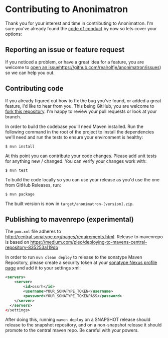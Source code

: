 # Contributing to Anonimatron

Thank you for your interest and time in contributing to Anonimatron. I'm sure you've already found the [code of conduct](CODE_OF_CONDUCT.md) by now so lets cover your options:

## Reporting an issue or feature request

If you noticed a problem, or have a great idea for a feature, you are welcome to [open an issue]()https://github.com/realrolfje/anonimatron/issues) so we can help you out.

## Contributing code

If you already figured out how to fix the bug you've found, or added a great feature, I'd like to hear from you. This being GitHub, you are welcome to [fork this repository](https://help.github.com/articles/fork-a-repo/). I'm happy to review your pull requests or look at your branch.

In order to build the codebase you'll need Maven installed. Run the following command in the root of the project to install the dependencies we'll need and run the tests to ensure your environment is healthy:

```console
$ mvn install
```

At this point you can contribute your code changes. Please add unit tests for anything new / changed. You can verify your changes work with:

```console
$ mvn test
```

To build the code locally so you can use your release as you'd use the one from GitHub Releases, run:

```console
$ mvn package
```

The built version is now in `target/anonimatron-[version].zip`.

## Publishing to mavenrepo (experimental)

The `pom.xml` file adheres to http://central.sonatype.org/pages/requirements.html. Release to mavenrepo is based on https://medium.com/pleo/deploying-to-mavens-central-repository-835253a119db

In order to run `mvn clean deploy` to release to the sonatype Maven Repository, please create a security token at your [sonatype Nexus profile page](https://oss.sonatype.org/#profile;User%20Token) and add it to your settings xml:

```xml
<servers>
    <server>
        <id>ossrh</id>
        <username>YOUR_SONATYPE_TOKEN</username>
        <password>YOUR_SONATYPE_TOKENPASS</password>
    </server>
  </servers>
</settings>
```

After doing this, running `maven deploy` on a SNAPSHOT release should release to the snapshot repository, and on a non-snapshot release it should promote to the central maven repo. Be careful with your powers.